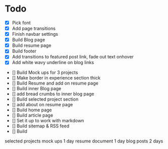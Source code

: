 # Todo
- [x] Pick font
- [x] Add page transitions
- [x] Finish navbar settings
- [x] Build Blog page
- [x] Build resume page
- [x] Build footer
- [x] Add transitions to featured post link, fade out text onhover
- [x] Add white wavy underline on blog links
- [] Build Mock ups for 3 projects
- [] Make border in experience section thick
- [] Build Resume and add on resume page
- [] Build inner Blog page
- [] add bread crumbs to inner blog page
- [] Build selected project section
- [] add about on resume page
- [] Build home page
- [] Build article page
- [] Set it up to work with markdown
- [] Build sitemap & RSS feed
- [] Build

selected projects mock ups 1 day
resume document 1 day
blog posts 2 days

